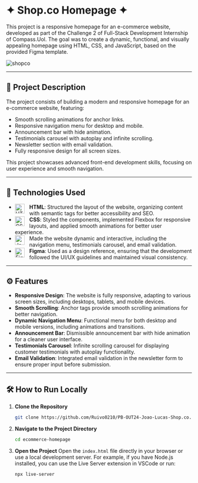 
# ✦ Shop.co Homepage ✦

This project is a responsive homepage for an e-commerce website, developed as part of the Challenge 2 of Full-Stack Development Internship of Compass.Uol. The goal was to create a dynamic, functional, and visually appealing homepage using HTML, CSS, and JavaScript, based on the provided Figma template.

![shopco](https://github.com/user-attachments/assets/cd4f1d15-e0b4-4df8-9ecf-429778637c1e)

---

## 🚀 Project Description

The project consists of building a modern and responsive homepage for an e-commerce website, featuring:

- Smooth scrolling animations for anchor links.
- Responsive navigation menu for desktop and mobile.
- Announcement bar with hide animation.
- Testimonials carousel with autoplay and infinite scrolling.
- Newsletter section with email validation.
- Fully responsive design for all screen sizes.

This project showcases advanced front-end development skills, focusing on user experience and smooth navigation.

---

## 🔧 Technologies Used

- <img align="left" alt="HTML5" width="26px" style="padding-right:10px;" src="https://cdn.jsdelivr.net/gh/devicons/devicon/icons/html5/html5-original.svg" /> **HTML**: Structured the layout of the website, organizing content with semantic tags for better accessibility and SEO.
- <img align="left" alt="CSS3" width="26px" style="padding-right:10px;" src="https://cdn.jsdelivr.net/gh/devicons/devicon/icons/css3/css3-original.svg" /> **CSS**: Styled the components, implemented Flexbox for responsive layouts, and applied smooth animations for better user experience.
- <img align="left" alt="JavaScript" width="26px" style="padding-right:10px;" src="https://cdn.jsdelivr.net/gh/devicons/devicon/icons/javascript/javascript-original.svg" /> Made the website dynamic and interactive, including the navigation menu, testimonials carousel, and email validation.
- <img align="left" alt="Figma" width="26px" style="padding-right:10px;" src="https://cdn.jsdelivr.net/gh/devicons/devicon@latest/icons/figma/figma-original.svg" /> **Figma**: Used as a design reference, ensuring that the development followed the UI/UX guidelines and maintained visual consistency.

---

## ⚙️ Features

- **Responsive Design**: The website is fully responsive, adapting to various screen sizes, including desktops, tablets, and mobile devices.
- **Smooth Scrolling**: Anchor tags provide smooth scrolling animations for better navigation.
- **Dynamic Navigation Menu**: Functional menu for both desktop and mobile versions, including animations and transitions.
- **Announcement Bar**: Dismissible announcement bar with hide animation for a cleaner user interface.
- **Testimonials Carousel**: Infinite scrolling carousel for displaying customer testimonials with autoplay functionality.
- **Email Validation**: Integrated email validation in the newsletter form to ensure proper input before submission.

---

## 🛠️ How to Run Locally

1. **Clone the Repository**
   ```bash
   git clone https://github.com/Ruivo0210/PB-OUT24-Joao-Lucas-Shop.co.git
   ```

2. **Navigate to the Project Directory**
   ```bash
   cd ecommerce-homepage
   ```

3. **Open the Project**
   Open the `index.html` file directly in your browser or use a local development server. For example, if you have Node.js installed, you can use the Live Server extension in VSCode or run:
   ```bash
   npx live-server
   ```

